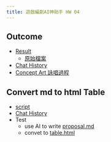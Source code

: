 ```yaml
---
title: 遊戲編劇AI神助手 HW 04
---
```



## Outcome
* [Result](./hw4.html)
  * [原始檔案](./origin)
* [Chat History](./chat.html)
* [Concept Art 詠唱過程](./Concept%20Art)


## Convert md to html Table
* [script](https://github.com/posetmage/Portfolio/tree/master/Tool/proposal)
* [Chat History](./chat.html)
* Test
  * use AI to write [proposal.md](./fun/proposal)
  * convet to [table.html](./fun/chatgpt.html)